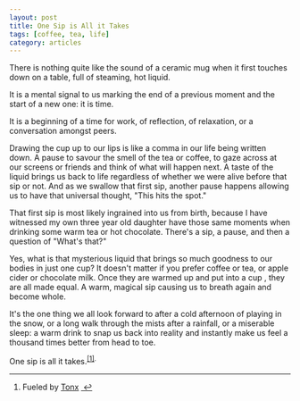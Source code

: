 ```yaml
---
layout: post
title: One Sip is All it Takes
tags: [coffee, tea, life]
category: articles
---
```

There is nothing quite like the sound of a ceramic mug when it first touches down on a table, full of steaming, hot liquid.
<p>
It is a mental signal to us marking the end of a previous moment and the start of a new one: it is time.
<p>
It is a beginning of a time for work, of reflection, of relaxation, or a conversation amongst peers.
<p>
Drawing the cup up to our lips is like a comma in our life being written down. A pause to savour the smell of the tea or coffee, to gaze across at our screens or friends and think of what will happen next. A taste of the liquid brings us back to life regardless of whether we were alive before that sip or not. And as we swallow that first sip, another pause happens allowing us to have that universal thought, "This hits the spot."
<p>
That first sip is most likely ingrained into us from birth, because I have witnessed my own three year old daughter have those same moments when drinking some warm tea or hot chocolate. There's a sip, a pause, and then a question of "What's that?"
<p>
Yes, what is that mysterious liquid that brings so much goodness to our bodies in just one cup? It doesn't matter if you prefer coffee or tea, or apple cider or chocolate milk. Once they are warmed up and put into a cup , they are all made equal. A warm, magical sip causing us to breath again and become whole.
<p>
It's the one thing we all look forward to after a cold afternoon of playing in the snow, or a long walk through the mists after a rainfall, or a miserable sleep: a warm drink to snap us back into reality and instantly make us feel a thousand times better from head to toe.
<p>
One sip is all it takes.<sup><a href="#fn:1" id="fnref:1" title="see footnote" class="footnote">[1]</a>.</p>
<div class="footnotes"></sup>
<hr />
<ol>

<li id="fn:1">
<p>Fueled by <a href="https://tonx.org/u/foursides" title="Tonx Coffee">Tonx</a> <a href="#fnref:1" title="return to article" class="reversefootnote">&#160;&#8617;</a></p>
